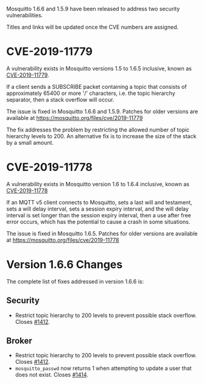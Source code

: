 <!--
.. title: Security advisory: CVE-2018-12543
.. slug: security-advisory-cve-2018-12543
.. date: 2018-09-27 10:36:19 UTC+01:00
.. tags: Security,Releases
.. category:
.. link:
.. description:
.. type: text
-->

Mosquitto 1.6.6 and 1.5.9 have been released to address two security vulnerabilities.

Titles and links will be updated once the CVE numbers are assigned.

# CVE-2019-11779

A vulnerability exists in Mosquitto versions 1.5 to 1.6.5 inclusive, known as
[CVE-2019-11779].

If a client sends a SUBSCRIBE packet containing a topic that consists of
approximately 65400 or more '/' characters, i.e. the topic hierarchy separator,
then a stack overflow will occur.

The issue is fixed in Mosquitto 1.6.6 and 1.5.9. Patches for older versions are
available at <https://mosquitto.org/files/cve/2019-11779>

The fix addresses the problem by restricting the allowed number of topic
hierarchy levels to 200. An alternative fix is to increase the size of the
stack by a small amount.

# CVE-2019-11778

A vulnerability exists in Mosquitto version 1.6 to 1.6.4 inclusive, known as
[CVE-2019-11778]

If an MQTT v5 client connects to Mosquitto, sets a last will and testament,
sets a will delay interval, sets a session expiry interval, and the will delay
interval is set longer than the session expiry interval, then a use after free
error occurs, which has the potential to cause a crash in some situations.

The issue is fixed in Mosquitto 1.6.5. Patches for older versions are available
at <https://mosquitto.org/files/cve/2019-11778>

# Version 1.6.6 Changes

The complete list of fixes addressed in version 1.6.6 is:

## Security

* Restrict topic hierarchy to 200 levels to prevent possible stack overflow.
  Closes [#1412].

## Broker
* Restrict topic hierarchy to 200 levels to prevent possible stack overflow.
  Closes [#1412].
* `mosquitto_passwd` now returns 1 when attempting to update a user that does
  not exist. Closes [#1414].

[CVE-2019-11778]: http://cve.mitre.org/cgi-bin/cvename.cgi?name=CVE-2019-11778
[CVE-2019-11779]: http://cve.mitre.org/cgi-bin/cvename.cgi?name=CVE-2019-11779
[#1412]: https://github.com/eclipse/mosquitto/issues/1412
[#1414]: https://github.com/eclipse/mosquitto/issues/1414
